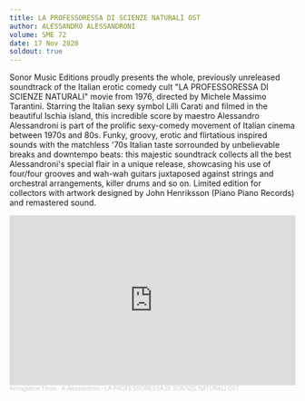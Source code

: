 ```yaml
---
title: LA PROFESSORESSA DI SCIENZE NATURALI OST
author: ALESSANDRO ALESSANDRONI
volume: SME 72
date: 17 Nov 2020
soldout: true
---
```


Sonor Music Editions proudly presents the whole, previously unreleased soundtrack of the Italian erotic comedy cult "LA PROFESSORESSA DI SCIENZE NATURALI" movie from 1976, directed by Michele Massimo Tarantini. Starring the Italian sexy symbol Lilli Carati and filmed in the beautiful Ischia island, this incredible score by maestro Alessandro Alessandroni is part of the prolific sexy-comedy movement of Italian cinema between 1970s and 80s. Funky, groovy, erotic and flirtatious inspired sounds with the matchless '70s Italian taste sorrounded by unbelievable breaks and downtempo beats: this majestic soundtrack collects all the best Alessandroni's special flair in a unique release, showcasing his use of four/four grooves and wah-wah guitars juxtaposed against strings and orchestral arrangements, killer drums and so on. Limited edition for collectors with artwork designed by John Henriksson (Piano Piano Records) and remastered sound.

<iframe width="100%" height="300" scrolling="no" frameborder="no" allow="autoplay" src="https://w.soundcloud.com/player/?url=https%3A//api.soundcloud.com/tracks/909239719&color=%23ff5500&auto_play=false&hide_related=true&show_comments=false&show_user=true&show_reposts=false&show_teaser=false&visual=true"></iframe><div style="font-size: 10px; color: #cccccc;line-break: anywhere;word-break: normal;overflow: hidden;white-space: nowrap;text-overflow: ellipsis; font-family: Interstate,Lucida Grande,Lucida Sans Unicode,Lucida Sans,Garuda,Verdana,Tahoma,sans-serif;font-weight: 100;"><a href="https://soundcloud.com/armagideon-times" title="Armagideon Times" target="_blank" style="color: #cccccc; text-decoration: none;">Armagideon Times</a> · <a href="https://soundcloud.com/armagideon-times/aalessandroni-la-professoressa-di-scienze-naturali-ost" title="A.Alessandroni - LA PROFESSORESSA DI SCIENZE NATURALI OST" target="_blank" style="color: #cccccc; text-decoration: none;">A.Alessandroni - LA PROFESSORESSA DI SCIENZE NATURALI OST</a></div>
